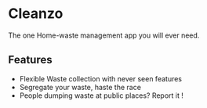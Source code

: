 # Cleanzo

The one Home-waste management app you will ever need.

## Features

- Flexible Waste collection with never seen features
- Segregate your waste, haste the race
- People dumping waste at public places? Report it !
